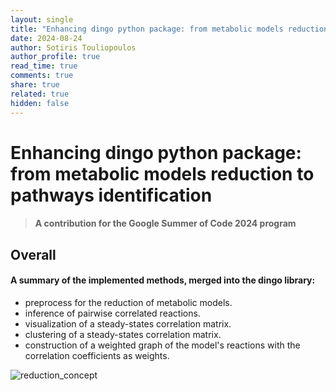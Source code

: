 ```yaml
---
layout: single
title: "Enhancing dingo python package: from metabolic models reduction to pathways identification"
date: 2024-08-24
author: Sotiris Touliopoulos
author_profile: true
read_time: true
comments: true
share: true
related: true
hidden: false
---
```



# Enhancing dingo python package: from metabolic models reduction to pathways identification

> #### A contribution for the Google Summer of Code 2024 program

## Overall

#### A summary of the implemented methods, merged into the dingo library:

- preprocess for the reduction of metabolic models.
- inference of pairwise correlated reactions.
- visualization of a steady-states correlation matrix.
- clustering of a steady-states correlation matrix.
- construction of a weighted graph of the model's reactions with the correlation coefficients as weights.


![reduction_concept](https://raw.githubusercontent.com/SotirisTouliopoulos/dingo/blob/gh-pages/img/reduction.png)
